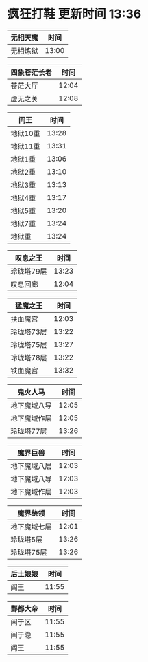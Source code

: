 # 疯狂打鞋 更新时间 13:36

| 无相天魔   | 时间    |
|--------|-------|
| 无相炼狱 | 13:00 |

| 四象苍茫长老   | 时间    |
|--------|-------|
| 苍茫大厅 | 12:04 |
| 虚无之关 | 12:08 |

| 间王   | 时间    |
|--------|-------|
| 地狱10重 | 13:28 |
| 地狱11重 | 13:31 |
| 地狱1重 | 13:06 |
| 地狱2重 | 13:10 |
| 地狱3重 | 13:13 |
| 地狱4重 | 13:17 |
| 地狱5重 | 13:20 |
| 地狱7重 | 13:24 |
| 地狱重 | 13:24 |

| 叹息之王   | 时间    |
|--------|-------|
| 玲珑塔79层 | 13:23 |
| 叹息回廊 | 12:04 |

| 猛魔之王   | 时间    |
|--------|-------|
| 扶血魔宫 | 12:03 |
| 玲珑塔73层 | 13:22 |
| 玲珑塔75层 | 13:27 |
| 玲珑塔78层 | 13:22 |
| 铁血魔宫 | 13:32 |

| 鬼火人马   | 时间    |
|--------|-------|
| 地下魔域八导 | 12:05 |
| 地下魔域作层 | 12:05 |
| 玲珑塔77层 | 13:26 |

| 魔界巨兽   | 时间    |
|--------|-------|
| 地下魔域八层 | 12:03 |
| 地下魔域八导 | 12:03 |
| 地下魔域作层 | 12:03 |

| 魔界统领   | 时间    |
|--------|-------|
| 地下魔域七层 | 12:01 |
| 玲珑塔5层 | 13:26 |
| 玲珑塔75层 | 13:26 |

| 后土娘娘   | 时间    |
|--------|-------|
| 阎王 | 11:55 |

| 酆都大帝   | 时间    |
|--------|-------|
| 间于区 | 11:55 |
| 间于隐 | 11:55 |
| 阎王 | 11:55 |